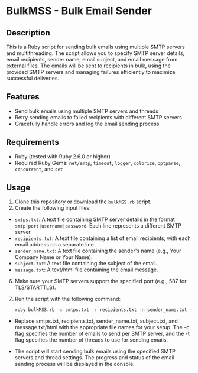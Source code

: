 # BulkMSS - Bulk Email Sender

## Description

This is a Ruby script for sending bulk emails using multiple SMTP servers and multithreading. The script allows you to specify SMTP server details, email recipients, sender name, email subject, and email message from external files. The emails will be sent to recipients in bulk, using the provided SMTP servers and managing failures efficiently to maximize successful deliveries.

## Features

- Send bulk emails using multiple SMTP servers and threads
- Retry sending emails to failed recipients with different SMTP servers
- Gracefully handle errors and log the email sending process

## Requirements

- Ruby (tested with Ruby 2.6.0 or higher)
- Required Ruby Gems: `net/smtp`, `timeout`, `logger`, `colorize`, `optparse`, `concurrent`, and `set`

## Usage

1. Clone this repository or download the `bulkMSS.rb` script.
2. Create the following input files:
- `smtps.txt`: A text file containing SMTP server details in the format `smtp|port|username|password`. Each line represents a different SMTP server.
- `recipients.txt`: A text file containing a list of email recipients, with each email address on a separate line.
- `sender_name.txt`: A text file containing the sender's name (e.g., Your Company Name or Your Name).
- `subject.txt`: A text file containing the subject of the email.
- `message.txt`: A text/html file containing the email message.

6. Make sure your SMTP servers support the specified port (e.g., 587 for TLS/STARTTLS).

7. Run the script with the following command:

   ```bash
   ruby bulkMSS.rb -s smtps.txt -r recipients.txt -n sender_name.txt -b subject.txt -m message.html -c 10 -t 5


- Replace smtps.txt, recipients.txt, sender_name.txt, subject.txt, and message.txt/html with the appropriate file names for your setup. The -c flag specifies the number of emails to send per SMTP server, and the -t flag specifies the number of threads to use for sending emails.

- The script will start sending bulk emails using the specified SMTP servers and thread settings. The progress and status of the email sending process will be displayed in the console.

